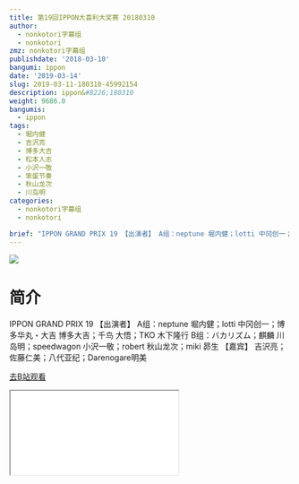 ```yaml
---
title: 第19回IPPON大喜利大奖赛 20180310
author:
  - nonkotori字幕组
  - nonkotori
zmz: nonkotori字幕组
publishdate: '2018-03-10'
bangumi: ippon
date: '2019-03-14'
slug: 2019-03-11-180310-45992154
description: ippon&#8226;180310
weight: 9686.0
bangumis:
  - ippon
tags:
  - 堀内健
  - 吉沢亮
  - 博多大吉
  - 松本人志
  - 小沢一敬
  - 笨蛋节奏
  - 秋山龙次
  - 川岛明
categories:
  - nonkotori字幕组
  - nonkotori

brief: "IPPON GRAND PRIX 19 【出演者】 A组：neptune 堀内健；lotti 中冈创一；博多华丸・大吉 博多大吉；千鸟 大悟；TKO 木下隆行 B组：バカリズム；麒麟 川岛明；speedwagon 小沢一敬；robert 秋山龙次；miki 昴生 【嘉宾】 吉沢亮；佐藤仁美；八代亚纪；Darenogare明美"
---
```

![](https://i.imgur.com/EO5XJZC.jpg)
# 简介  
IPPON GRAND PRIX 19
【出演者】
A组：neptune 堀内健；lotti 中冈创一；博多华丸・大吉 博多大吉；千鸟 大悟；TKO 木下隆行
B组：バカリズム；麒麟 川岛明；speedwagon 小沢一敬；robert 秋山龙次；miki 昴生
【嘉宾】 
吉沢亮；佐藤仁美；八代亚纪；Darenogare明美  

[去B站观看](https://www.bilibili.com/video/av45992154/)
<div class ="resp-container"><iframe class="testiframe" src="//player.bilibili.com/player.html?aid=45992154"", scrolling="no", allowfullscreen="true" > </iframe></div> 
